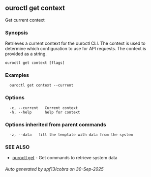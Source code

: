 ## ouroctl get context

Get current context

### Synopsis

Retrieves a current context for the ouroctl CLI.
The context is used to determine which configuration to use for API requests.
The context is provided as a string.

```
ouroctl get context [flags]
```

### Examples

```
  ouroctl get context --current
```

### Options

```
  -c, --current   Current context
  -h, --help      help for context
```

### Options inherited from parent commands

```
  -z, --data   fill the template with data from the system
```

### SEE ALSO

* [ouroctl get](ouroctl_get.md)	 - Get commands to retrieve system data

###### Auto generated by spf13/cobra on 30-Sep-2025
